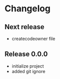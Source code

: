 # Changelog

<!--
Please add your changes under "Next release"
Do not delete anything you didn't write
-->

## Next release

* createcodeowner file

## Release 0.0.0

* initialize project
* added git ignore
